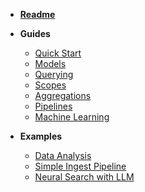 * [__Readme__](/)

* __Guides__
    * [Quick Start](guides/quick-start?id=quick-start)
    * [Models](guides/models?id=models)
    * [Querying](guides/querying?id=querying)
    * [Scopes](guides/scopes?id=scopes)
    * [Aggregations](guides/aggregations?id=aggregations)
    * [Pipelines](guides/pipelines?id=pipelines)
    * [Machine Learning](guides/machine-learning?id=machine-learning)

* __Examples__
    * [Data Analysis](examples/data_analysis)
    * [Simple Ingest Pipeline](examples/simple-ingest-pipeline)
    * [Neural Search with LLM](examples/neural_search_with_llm?id=neural-search-with-llm-expert)